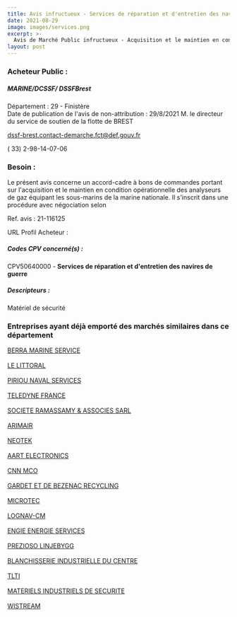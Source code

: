```yaml
---
title: Avis infructueux - Services de réparation et d'entretien des navires de guerre
date: 2021-08-29
image: images/services.png
excerpt: >-
  Avis de Marché Public infructueux - Acquisition et le maintien en condition opérationnelle des analyseurs de gaz équipant les sous-marins de la marine nationale.
layout: post
---
```


### Acheteur Public :
##### MARINE/DCSSF/ DSSFBrest
Département : 29 - Finistère<br/>
Date de publication de l'avis de non-attribution : 29/8/2021
M. le directeur du service de soutien de la flotte de BREST



dssf-brest.contact-demarche.fct@def.gouv.fr

( 33) 2-98-14-07-06
### Besoin :

Le présent avis concerne un accord-cadre à bons de commandes portant sur l'acquisition et le maintien en condition opérationnelle des analyseurs de gaz équipant les sous-marins de la marine nationale. Il s'inscrit dans une procédure avec négociation selon

Ref. avis : 21-116125

URL Profil Acheteur : 

##### Codes CPV concerné(s) :
CPV50640000 - **Services de réparation et d'entretien des navires de guerre** <br/>

##### Descripteurs :
Matériel de sécurité <br/>

### Entreprises ayant déjà emporté des marchés similaires dans ce département
<a href="/entreprise-550/siren-347565384">BERRA MARINE SERVICE</a><br/><br/>
<a href="/entreprise-551/siren-379130685">LE LITTORAL</a><br/><br/>
<a href="/entreprise-555/siren-400753760">PIRIOU NAVAL SERVICES</a><br/><br/>
<a href="/entreprise-557/siren-411511926">TELEDYNE FRANCE</a><br/><br/>
<a href="/entreprise-562/siren-443949961">SOCIETE RAMASSAMY & ASSOCIES SARL</a><br/><br/>
<a href="/entreprise-563/siren-450832027">ARIMAIR</a><br/><br/>
<a href="/entreprise-564/siren-478468655">NEOTEK</a><br/><br/>
<a href="/entreprise-564/siren-478480676">AART ELECTRONICS</a><br/><br/>
<a href="/entreprise-565/siren-484324660">CNN MCO</a><br/><br/>
<a href="/entreprise-568/siren-502315161">GARDET ET DE BEZENAC RECYCLING</a><br/><br/>
<a href="/entreprise-569/siren-515331577">MICROTEC</a><br/><br/>
<a href="/entreprise-570/siren-518212758">LOGNAV-CM</a><br/><br/>
<a href="/entreprise-572/siren-552046955">ENGIE ENERGIE SERVICES</a><br/><br/>
<a href="/entreprise-573/siren-573680162">PREZIOSO LINJEBYGG</a><br/><br/>
<a href="/entreprise-573/siren-664500584">BLANCHISSERIE INDUSTRIELLE DU CENTRE</a><br/><br/>
<a href="/entreprise-573/siren-712034974">TLTI</a><br/><br/>
<a href="/entreprise-575/siren-788377810">MATERIELS INDUSTRIELS DE SECURITE</a><br/><br/>
<a href="/entreprise-579/siren-818658601">WISTREAM</a><br/><br/>
